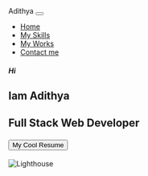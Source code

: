 <!DOCTYPE html>
<html>
  <head>
    <meta charset="utf-8">
    <meta name="viewport" content="width=device-width">
    <title>repl.it</title>
    <link href="https://cdn.jsdelivr.net/npm/bootstrap@5.0.1/dist/css/bootstrap.min.css" rel="stylesheet" integrity="sha384-+0n0xVW2eSR5OomGNYDnhzAbDsOXxcvSN1TPprVMTNDbiYZCxYbOOl7+AMvyTG2x" crossorigin="anonymous">
    <link href="style.css" rel="stylesheet" type="text/css" />
  </head>
  <body>

  <!--Navbar--!>



  <nav class="navbar navbar-expand-lg navbar-dark
  bg-secondary ">
  <div class="container-fluid">
    <a class="navbar-brand  href="#">Adithya</a>
    <button class="navbar-toggler" type="button" data-bs-toggle="collapse" data-bs-target="#navbarSupportedContent" aria-controls="navbarSupportedContent" aria-expanded="false" aria-label="Toggle navigation">
      <span class="navbar-toggler-icon"></span>
    </button>
    <div class="collapse navbar-collapse" id="navbarSupportedContent">
      <ul class="navbar-nav me-auto mb-2 mb-lg-0">
        <li class="nav-item">
          <a class="nav-link active" aria-current="page" href="#">Home</a>
        </li>
        <li class="nav-item">
          <a class="nav-link" href="#">My Skills</a>
        </li>

        <li class="nav-item">
          <a class="nav-link" href="#">My Works</a>
        </li>

        <li class="nav-item">
          <a class="nav-link" href="#">Contact me</a>
        </li>
        
        
      </ul>
      
    </div>
  </div>
</nav>

<main class="container mt-3">
  <section class="d-flex justify-content-sm-center align-items-center
  flex-column-reverse gap-3">
  <!--Hero--!>
  <div class="d-flex justify-content-sm-center align-items-center
  flex-column flex-md-column justify-content-md-start" >
    <h5>Hi<h5>
    <h1>Iam Adithya<h1>
    <p>Full Stack Web Developer</p>
    <button class="btn btn-primary btn-sm">My Cool Resume</button>
  </div>
  <div class="w-50 h-50">
    <img src="https://i.pinimg.com/474x/0c/84/52/0c8452dff250498d97ffc0cd0f45a53a.jpg"  alt="Lighthouse"
    class="w-100 h-100 rounded-circle shadow-lg"
    >
  </div>  
  </section>
  <section>
  <!--My skills--!>
  </section>
  <section>
  <!--My Works--!>
  </section>
  <section>
  <!--Contact Me--!>
  </section>

    <script src="https://cdn.jsdelivr.net/npm/bootstrap@5.0.1/dist/js/bootstrap.bundle.min.js" integrity="sha384-gtEjrD/SeCtmISkJkNUaaKMoLD0//ElJ19smozuHV6z3Iehds+3Ulb9Bn9Plx0x4" crossorigin="anonymous"></script>
    <script src="script.js"></script>
  </body>
</html>
